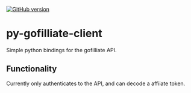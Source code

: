 [![GitHub version](https://badge.fury.io/gh/mgmonteleone%2Fpy-gofilliate-client.svg)](https://badge.fury.io/gh/mgmonteleone%2Fpy-gofilliate-client)
# py-gofilliate-client

Simple python bindings for the gofilliate API.

## Functionality

Currently only authenticates to the API, and can decode a affiiate token.
